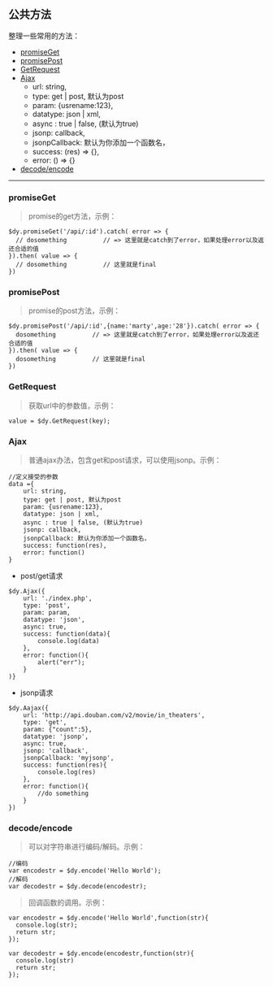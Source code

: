 ## 公共方法
	
整理一些常用的方法：
- [promiseGet](#promiseget)
- [promisePost](#promisepost)
- [GetRequest](#getrequest)
- [Ajax](#ajax)
   - url: string,
   - type: get | post, 默认为post
   - param: {usrename:123},
   - datatype: json | xml,
   - async : true | false, (默认为true)
   - jsonp: callback,
   - jsonpCallback: 默认为你添加一个函数名，
   - success: (res) => {},
   - error: () => {}
- [decode/encode](#decodeencode)


---


### promiseGet

>promise的get方法，示例：

```
$dy.promiseGet('/api/:id').catch( error => {
  // dosomething          // => 这里就是catch到了error，如果处理error以及返还合适的值
}).then( value => {
  // dosomething          // 这里就是final
})
```
	   
	

### promisePost

>promise的post方法，示例：

```
$dy.promisePost('/api/:id',{name:'marty',age:'28'}).catch( error => {
  dosomething          // => 这里就是catch到了error，如果处理error以及返还合适的值
}).then( value => {
  dosomething          // 这里就是final
})
```

	

### GetRequest

>获取url中的参数值，示例：
   
```
value = $dy.GetRequest(key);
```

### Ajax

>普通ajax办法，包含get和post请求，可以使用jsonp。示例：

```
//定义接受的参数
data ={
    url: string,
    type: get | post, 默认为post
    param: {usrename:123},
    datatype: json | xml,
    async : true | false, (默认为true)
    jsonp: callback,
    jsonpCallback: 默认为你添加一个函数名，
    success: function(res),
    error: function()
}
```
	   
- post/get请求

```
$dy.Ajax({
    url: './index.php',
    type: 'post',
    param: param,
    datatype: 'json',
    async: true,
    success: function(data){
        console.log(data)
    },
    error: function(){
        alert("err");
    }
)}
```
	   

- jsonp请求
	
```
$dy.Aajax({
    url: 'http://api.douban.com/v2/movie/in_theaters',
    type: 'get',
    param: {"count":5},
    datatype: 'jsonp',
    async: true,
    jsonp: 'callback',
    jsonpCallback: 'myjsonp',
    success: function(res){
        console.log(res)
    },
    error: function(){
        //do something
    }
})
```
	   
### decode/encode

>可以对字符串进行编码/解码。示例：

```
//编码
var encodestr = $dy.encode('Hello World');
//解码
var decodestr = $dy.decode(encodestr);

```

>回调函数的调用。示例：

```
var encodestr = $dy.encode('Hello World',function(str){
  console.log(str);
  return str;
});

var decodestr = $dy.encode(encodestr,function(str){
  console.log(str)
  return str;
});

```
















